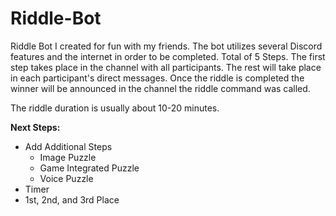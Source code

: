# Riddle-Bot

Riddle Bot I created for fun with my friends. The bot utilizes several Discord features and the internet in order to be completed. Total of 5 Steps. The first step takes place in the channel with all participants. The rest will take place in each participant's direct messages. Once the riddle is completed the winner will be announced in the channel the riddle command was called. 

The riddle duration is usually about 10-20 minutes.

**Next Steps:**
+ Add Additional Steps
    + Image Puzzle
    + Game Integrated Puzzle
    + Voice Puzzle
+ Timer 
+ 1st, 2nd, and 3rd Place


